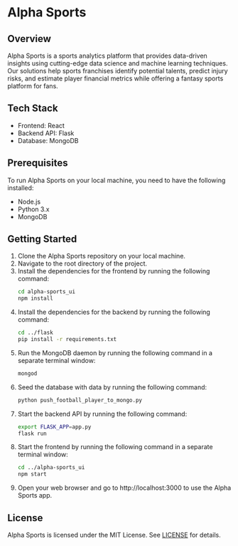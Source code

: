 # Alpha Sports

## Overview

Alpha Sports is a sports analytics platform that provides data-driven insights using cutting-edge data science and machine learning techniques. Our solutions help sports franchises identify potential talents, predict injury risks, and estimate player financial metrics while offering a fantasy sports platform for fans.

## Tech Stack

- Frontend: React
- Backend API: Flask
- Database: MongoDB

## Prerequisites

To run Alpha Sports on your local machine, you need to have the following installed:

- Node.js
- Python 3.x
- MongoDB

## Getting Started

1. Clone the Alpha Sports repository on your local machine.
2. Navigate to the root directory of the project.
3. Install the dependencies for the frontend by running the following command:
   ```bash
   cd alpha-sports_ui
   npm install
   ```
4. Install the dependencies for the backend by running the following command:
   ```bash
   cd ../flask
   pip install -r requirements.txt
   ```
5. Run the MongoDB daemon by running the following command in a separate terminal window:
   ```bash
   mongod
   ```
6. Seed the database with data by running the following command:
   ```bash
   python push_football_player_to_mongo.py
   ```
7. Start the backend API by running the following command:
   ```bash
   export FLASK_APP=app.py
   flask run
   ```
8. Start the frontend by running the following command in a separate terminal window:
   ```bash
   cd ../alpha-sports_ui
   npm start
   ```
9. Open your web browser and go to http://localhost:3000 to use the Alpha Sports app.

## License

Alpha Sports is licensed under the MIT License. See [LICENSE](./LICENSE) for details.
